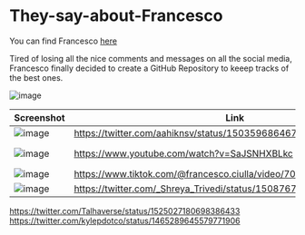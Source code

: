 # They-say-about-Francesco

You can find Francesco [here](http://francescociulla.com)

Tired of losing all the nice comments and messages on all the social media, Francesco finally decided to create a GitHub Repository to keeep tracks of the best ones.

![image](https://user-images.githubusercontent.com/18360871/158336904-7f796652-57d7-4686-9303-36071d7a1749.png)


| Screenshot           | Link | Who|
| ------------- | ------------- |------------- |
|![image](https://user-images.githubusercontent.com/18360871/158313241-248dc7df-d08f-4278-8500-3f9e9ad005c3.png)|https://twitter.com/aahiknsv/status/1503596864675139586|https://twitter.com/aahiknsv|
|![image](https://user-images.githubusercontent.com/18360871/158320814-f2839d2b-e914-43cc-9780-af7d76cf3a67.png)|https://www.youtube.com/watch?v=SaJSNHXBLkc|https://www.youtube.com/channel/UCSbqqj6MVH34W4-GNpnX_UA|
|![image](https://user-images.githubusercontent.com/18360871/158321170-691398a6-63bc-472b-abd2-fec1c4c44147.png)|https://www.tiktok.com/@francesco.ciulla/video/7071941881046863109|https://www.tiktok.com/@dilmerval|
|![image](https://user-images.githubusercontent.com/18360871/160601852-2d7b6092-11e9-4a33-8aa6-7cbf9e35e2f1.png)|https://twitter.com/_Shreya_Trivedi/status/1508767532387569668|https://twitter.com/_Shreya_Trivedi|


https://twitter.com/Talhaverse/status/1525027180698386433
https://twitter.com/kylepdotco/status/1465289645579771906
